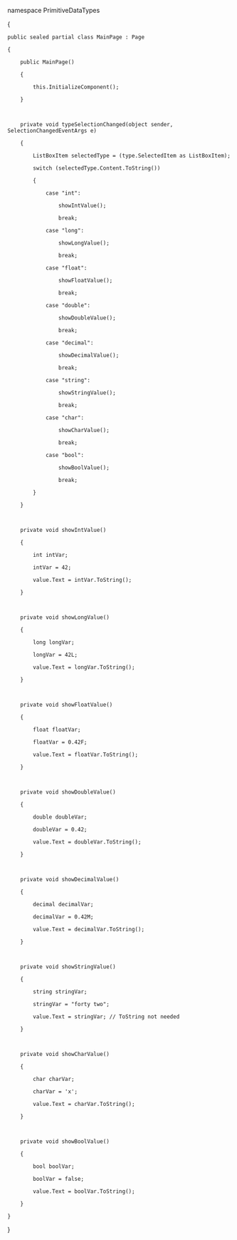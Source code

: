 namespace PrimitiveDataTypes

{

    

    public sealed partial class MainPage : Page

    {

        public MainPage()

        {

            this.InitializeComponent();

        }



        private void typeSelectionChanged(object sender, SelectionChangedEventArgs e)

        {

            ListBoxItem selectedType = (type.SelectedItem as ListBoxItem);

            switch (selectedType.Content.ToString())

            {

                case "int":

                    showIntValue();

                    break;

                case "long":

                    showLongValue();

                    break;

                case "float":

                    showFloatValue();

                    break;

                case "double":

                    showDoubleValue();

                    break;

                case "decimal":

                    showDecimalValue();

                    break;

                case "string":

                    showStringValue();

                    break;

                case "char":

                    showCharValue();

                    break;

                case "bool":

                    showBoolValue();

                    break;

            }

        }



        private void showIntValue()

        {

            int intVar;

            intVar = 42;

            value.Text = intVar.ToString();

        }



        private void showLongValue()

        {

            long longVar;

            longVar = 42L;

            value.Text = longVar.ToString();

        }



        private void showFloatValue()

        {

            float floatVar;

            floatVar = 0.42F;

            value.Text = floatVar.ToString();

        }



        private void showDoubleValue()

        {

            double doubleVar;

            doubleVar = 0.42;

            value.Text = doubleVar.ToString();

        }



        private void showDecimalValue()

        {

            decimal decimalVar;

            decimalVar = 0.42M;

            value.Text = decimalVar.ToString();

        }



        private void showStringValue()

        {

            string stringVar;

            stringVar = "forty two";

            value.Text = stringVar; // ToString not needed

        }



        private void showCharValue()

        {

            char charVar;

            charVar = 'x';

            value.Text = charVar.ToString();

        }



        private void showBoolValue()

        {

            bool boolVar;

            boolVar = false;

            value.Text = boolVar.ToString();

        }

    }

}